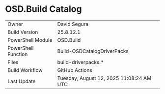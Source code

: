 ﻿# OSD.Build Catalog

| | |
|-|-|
| Owner | David Segura |
| Build Version | 25.8.12.1 |
| PowerShell Module | OSD.Build |
| PowerShell Function | Build-OSDCatalogDriverPacks |
| Files | build-driverpacks.* |
| Build Workflow | GitHub Actions |
| Last Update | Tuesday, August 12, 2025 11:08:24 AM UTC |
